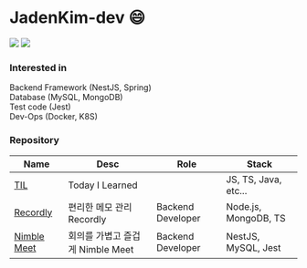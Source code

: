 # JadenKim-dev 😄

<a href="https://velog.io/@jadenkim5179" target="_blank"><img src="https://img.shields.io/badge/velog-20C997?style=flat&logo=velog&logoColor=white"/></a>
<a href="https://www.linkedin.com/in/yeong-ho-kim-24a53b20a/" target="_blank"><img src="https://img.shields.io/badge/-LinkedIn-blue?style=flat-square&logo=Linkedin&logoColor=white"/></a>

### Interested in

Backend Framework (NestJS, Spring)  
Database (MySQL, MongoDB)  
Test code (Jest)  
Dev-Ops (Docker, K8S)

### Repository

| Name                                                 | Desc                             | Role              | Stack                |
| ---------------------------------------------------- | -------------------------------- | ----------------- | -------------------- |
| [TIL](https://github.com/JadenKim-dev/TIL)           | Today I Learned                  |                   | JS, TS, Java, etc... |
| [Recordly](https://github.com/Recordly-dev/Recordly) | 편리한 메모 관리 Recordly        | Backend Developer | Node.js, MongoDB, TS |
| [Nimble Meet](https://github.com/Nimble-Meet)        | 회의를 가볍고 즐겁게 Nimble Meet | Backend Developer | NestJS, MySQL, Jest  |
